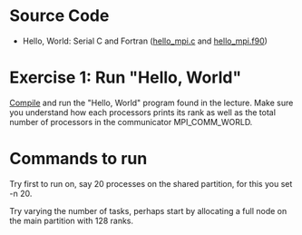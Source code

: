 
# Source Code

- Hello, World: Serial C and Fortran ([hello_mpi.c](hello_mpi.c) and [hello_mpi.f90](hello_mpi.f90)) 

# Exercise 1: Run "Hello, World"

[Compile](https://www.pdc.kth.se/support/documents/software_development/development.html) 
and run the "Hello, World" program found in the lecture. Make sure you understand how each processors prints its rank as well as the total number of processors in the communicator MPI_COMM_WORLD.

# Commands to run
Try first to run on, say 20 processes on the shared partition, for this you set -n 20.

Try varying the number of tasks, perhaps start by allocating a full node on the main partition with 128 ranks.

